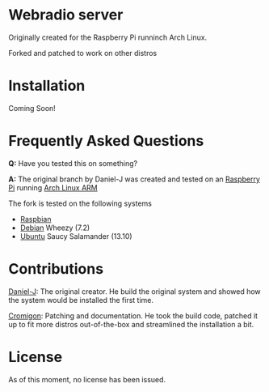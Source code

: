 # Webradio server

Originally created for the Raspberry Pi runninch Arch Linux.

Forked and patched to work on other distros

# Installation

Coming Soon!

# Frequently Asked Questions

**Q:** Have you tested this on something?

**A:** The original branch by Daniel-J was created and tested on an [Raspberry Pi](http://www.raspberrypi.org) running [Arch Linux ARM](http://archlinuxarm.org/)

The fork is tested on the following systems
* [Raspbian](www.raspbian.org)
* [Debian](https://www.debian.org/) Wheezy (7.2)
* [Ubuntu](http://www.ubuntu.com/) Saucy Salamander (13.10)


# Contributions

[Daniel-J](https://github.com/daniel-j): The original creator.
He build the original system and showed how the system would be installed the first time.

[Cromigon](https://github.com/Cromigon): Patching and documentation.
He took the build code, patched it up to fit more distros out-of-the-box and streamlined the installation a bit.

# License

As of this moment, no license has been issued.
